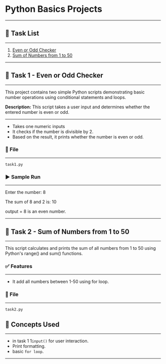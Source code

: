 # Python Basics Projects

---

## 📌 Task List
___
1. [Even or Odd Checker](#-task-1---Even-or-Odd-Checker)
2. [Sum of Numbers from 1 to 50](#-task-2---Sum-of-Numbers-from-1-to-50)

---

## 🧮 Task 1 - Even or Odd Checker
___
This project contains two simple Python scripts demonstrating basic number operations using conditional statements and loops.

**Description:**
This script takes a user input and determines whether the entered number is even or odd.
___
- Takes one numeric inputs 
- It checks if the number is divisible by 2. 
- Based on the result, it prints whether the number is even or odd.

### 📁 File
___
`task1.py`

### ▶️ Sample Run
___
Enter the number: 8

The sum of 8 and 2 is: 10

output = 8 is an even number.

---

## 🧮 Task 2 - Sum of Numbers from 1 to 50
___
This script calculates and prints the sum of all numbers from 1 to 50 using Python's  range() and sum() functions.

### ✅ Features
___
- It add all numbers between 1-50 using for loop.

### 📁 File
___
`task2.py`


## 🧠 Concepts Used
___
- in task 1 1`input()` for user interaction.
- Print formatting.
- basic `for loop`.

___


